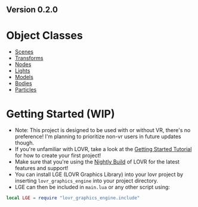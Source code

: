 ## Version 0.2.0

# Object Classes
* [Scenes](https://razorboot.github.io/LOVR-OOP-Graphics-Engine/documentation/v020/scene)
* [Transforms](https://razorboot.github.io/LOVR-OOP-Graphics-Engine/documentation/v020/transform)
* [Nodes](https://razorboot.github.io/LOVR-OOP-Graphics-Engine/documentation/v020/node)
* [Lights](https://razorboot.github.io/LOVR-OOP-Graphics-Engine/documentation/v020/light)
* [Models](https://razorboot.github.io/LOVR-OOP-Graphics-Engine/documentation/v020/model)
* [Bodies](https://razorboot.github.io/LOVR-OOP-Graphics-Engine/documentation/v020/body)
* [Particles](https://razorboot.github.io/LOVR-OOP-Graphics-Engine/documentation/v020/particle)

# Getting Started (WIP)
* Note: This project is designed to be used with or without VR, there's no preference! I'm planning to prioritize non-vr users in future updates though.
* If you're unfamiliar with LOVR, take a look at the [Getting Started Tutorial](https://lovr.org/docs/Getting_Started) for how to create your first project!
* Make sure that you're using the [Nightly Build](https://lovr.org/downloads) of LOVR for the latest features and support!
* You can install LGE (LOVR Graphics Library) into your lovr project by inserting ``lovr_graphics_engine`` into your project directory.
* LGE can then be included in ``main.lua`` or any other script using:
```lua
local LGE = require "lovr_graphics_engine.include"
```